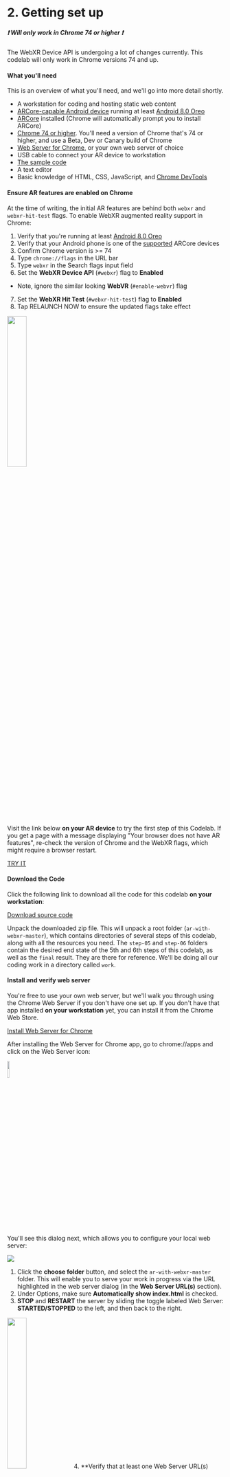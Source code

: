 # 2. Getting set up
##### :heavy_exclamation_mark: **Will only work in Chrome 74 or higher** :heavy_exclamation_mark:

The WebXR Device API is undergoing a lot of changes currently. This codelab will only work in Chrome versions 74 and up.

#### What you'll need
This is an overview of what you'll need, and we'll go into more detail shortly.

* A workstation for coding and hosting static web content
* [ARCore-capable Android device](https://developers.google.com/ar/discover/#supported_devices) running at least [Android 8.0 Oreo](https://www.android.com/versions/oreo-8-0/)
* [ARCore](https://play.google.com/store/apps/details?id=com.google.ar.core) installed (Chrome will automatically prompt you to install ARCore)
* [Chrome 74 or higher](https://www.google.com/chrome/beta). You'll need a version of Chrome that's 74 or higher, and use a Beta, Dev or Canary build of Chrome
* [Web Server for Chrome](https://chrome.google.com/webstore/detail/web-server-for-chrome/ofhbbkphhbklhfoeikjpcbhemlocgigb), or your own web server of choice
* USB cable to connect your AR device to workstation
* [The sample code](https://github.com/arnaudhambenne/ar-with-webxr/archive/master.zip)
* A text editor
* Basic knowledge of HTML, CSS, JavaScript, and [Chrome DevTools](https://developer.chrome.com/devtools)

#### Ensure AR features are enabled on Chrome
At the time of writing, the initial AR features are behind both `webxr` and `webxr-hit-test` flags. To enable WebXR augmented reality support in Chrome:

1. Verify that you're running at least [Android 8.0 Oreo](https://www.android.com/versions/oreo-8-0/)
2. Verify that your Android phone is one of the [supported](https://developers.google.com/ar/discover/#supported_devices) ARCore devices
3. Confirm Chrome version is >= 74
4. Type `chrome://flags` in the URL bar
5. Type `webxr` in the Search flags input field
6. Set the **WebXR Device API** (`#webxr`) flag to **Enabled**
* Note, ignore the similar looking **WebVR** (`#enable-webvr`) flag
7. Set the **WebXR Hit Test** (`#webxr-hit-test`) flag to **Enabled**
8. Tap RELAUNCH NOW to ensure the updated flags take effect

<img src="https://codelabs.developers.google.com/codelabs/ar-with-webxr/img/d1b234e7d6e04a2a.png" width="30%">

Visit the link below **on your AR device** to try the first step of this Codelab. If you get a page with a message displaying "Your browser does not have AR features", re-check the version of Chrome and the WebXR flags, which might require a browser restart.

[TRY IT](https://arnaudhambenne.github.io/ar-with-webxr/work/)

#### Download the Code
Click the following link to download all the code for this codelab **on your workstation**:

[Download source code](https://github.com/arnaudhambenne/ar-with-webxr/archive/master.zip)

Unpack the downloaded zip file. This will unpack a root folder (`ar-with-webxr-master`), which contains directories of several steps of this codelab, along with all the resources you need. The `step-05` and `step-06` folders contain the desired end state of the 5th and 6th steps of this codelab, as well as the `final` result. They are there for reference. We'll be doing all our coding work in a directory called `work`.

#### Install and verify web server
You're free to use your own web server, but we'll walk you through using the Chrome Web Server if you don't have one set up. If you don't have that app installed **on your workstation** yet, you can install it from the Chrome Web Store.

[Install Web Server for Chrome](https://chrome.google.com/webstore/detail/web-server-for-chrome/ofhbbkphhbklhfoeikjpcbhemlocgigb?hl=en)

After installing the Web Server for Chrome app, go to chrome://apps and click on the Web Server icon:

<img src="https://codelabs.developers.google.com/codelabs/ar-with-webxr/img/dc07bbc9fcfe7c5b.png" width="10%">

You'll see this dialog next, which allows you to configure your local web server:

<img src="https://codelabs.developers.google.com/codelabs/ar-with-webxr/img/b91087c4a372ee8d.png">

1. Click the **choose folder** button, and select the `ar-with-webxr-master` folder. This will enable you to serve your work in progress via the URL highlighted in the web server dialog (in the **Web Server URL(s)** section).
2. Under Options, make sure **Automatically show index.html** is checked.
3. **STOP** and **RESTART** the server by sliding the toggle labeled Web Server: **STARTED/STOPPED** to the left, and then back to the right.
<img src="https://codelabs.developers.google.com/codelabs/ar-with-webxr/img/daefd30e8a290df5.png" width="30%">
4. **Verify that at least one Web Server URL(s) appears:**
* **http://127.0.0.1:8887** — the default localhost URL

Now we also want to configure our AR device such that visiting `localhost:8887` on our AR device will access the same port on our workstation.
1. On you development workstation, go to `chrome://inspect` and click the **Port forwarding...** button:
![](https://codelabs.developers.google.com/codelabs/ar-with-webxr/img/9198a15678e90e07.png)

Use the **Port forwarding settings** dialog to forward port `8887` to `localhost:8887`. Ensure that **Enable port forwarding** is checked:

<img src="https://codelabs.developers.google.com/codelabs/ar-with-webxr/img/8ceaaff488b3161.png" width="40%">

Test your connection:

1. Connect your AR device to your workstation via a USB cable.
2. On your AR device in Chrome Canary enter `http://localhost:8887` into the URL bar.
Your AR device should forward this request to your development workstation's web server. You should see a directory of files.
3. On your AR device, tap on the `work` directory to load the `work/index.html` page.




You should see page that contains an **ENTER AUGMENTED REALITY** button...  |  However, if you see an **Unsupported Browser** error page, go back and confirm the Chrome Canary version, chrome://flags and restart Chrome.
:-------------------------:|:-------------------------:
![](https://codelabs.developers.google.com/codelabs/ar-with-webxr/img/2960fdfd01572a73.png)  |  <img src="https://codelabs.developers.google.com/codelabs/ar-with-webxr/img/eb923e4c74e0a8a5.png" width="82%">

1. Once the connection to your web server is working with your AR device, click the **ENTER AUGMENTED REALITY** button.
You may be prompted to install ARCore:
<img src="https://codelabs.developers.google.com/codelabs/ar-with-webxr/img/d9fa833e7c75fbf8.png" width="40%">


2. The first time you run an AR application you'll see a camera permissions prompt:



| <img src="https://codelabs.developers.google.com/codelabs/ar-with-webxr/img/32d7ef08a7216eb8.png" width="60%">  |  <img src="https://codelabs.developers.google.com/codelabs/ar-with-webxr/img/92b0afd1dc7915e.png" width="46%">
:-------------------------:|:-------------------------:


Once everything is good to go, there should be a scene of cubes overlayed on top of a camera feed. The scene understanding improves as more of the world is parsed by the camera, so some moving around can help stabilize things.

<img src="https://codelabs.developers.google.com/codelabs/ar-with-webxr/img/53edad20e6426c9c.png" width="85%">


> **Important**: For security reasons, the WebXR Device API is only able to run in secure (HTTPS) environments, with an exception made for `localhost` development. If you have issues activating WebXR, ensure you're using a secure document, or a `localhost` URL.

> From this point forward, all testing/verification (e.g. the **Test It Out** sections in subsequent steps) require visiting the link on your AR device.